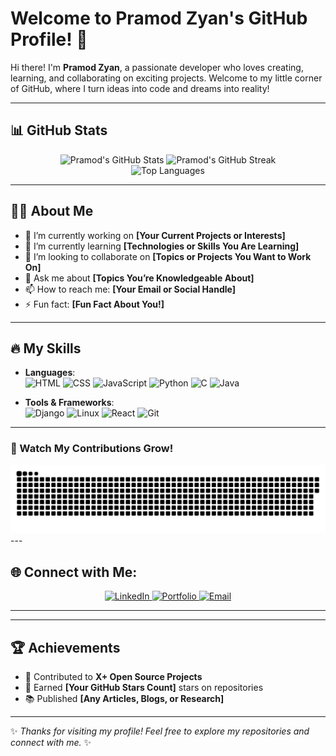# Welcome to Pramod Zyan's GitHub Profile! 🌟

Hi there! I'm **Pramod Zyan**, a passionate developer who loves creating, learning, and collaborating on exciting projects. Welcome to my little corner of GitHub, where I turn ideas into code and dreams into reality!

---

## 📊 GitHub Stats
<div align="center">
  <img src="https://github-readme-stats.vercel.app/api?username=pramodzyan&show_icons=true&theme=radical" alt="Pramod's GitHub Stats" width="50%"/>
  <img src="https://streak-stats.demolab.com?user=pramodzyan&theme=radical" alt="Pramod's GitHub Streak" width="48%"/>
</div>

<div align="center">
  <img src="https://github-readme-stats.vercel.app/api/top-langs/?username=pramodzyan&layout=compact&theme=radical" alt="Top Languages" width="50%"/>
</div>

---

## 👨‍💻 About Me
- 🔭 I’m currently working on **[Your Current Projects or Interests]**
- 🌱 I’m currently learning **[Technologies or Skills You Are Learning]**
- 👯 I’m looking to collaborate on **[Topics or Projects You Want to Work On]**
- 💬 Ask me about **[Topics You’re Knowledgeable About]**
- 📫 How to reach me: **[Your Email or Social Handle]**
- ⚡ Fun fact: **[Fun Fact About You!]**

---

## 🔥 My Skills
- **Languages**:  
  ![HTML](https://img.shields.io/badge/HTML-E34F26?style=for-the-badge&logo=html5&logoColor=white)
  ![CSS](https://img.shields.io/badge/CSS-1572B6?style=for-the-badge&logo=css3&logoColor=white)
  ![JavaScript](https://img.shields.io/badge/JavaScript-F7DF1E?style=for-the-badge&logo=javascript&logoColor=black)
  ![Python](https://img.shields.io/badge/Python-3776AB?style=for-the-badge&logo=python&logoColor=white)
  ![C](https://img.shields.io/badge/C-00599C?style=for-the-badge&logo=c&logoColor=white)
  ![Java](https://img.shields.io/badge/Java-ED8B00?style=for-the-badge&logo=java&logoColor=white)

- **Tools & Frameworks**:  
  ![Django](https://img.shields.io/badge/Django-092E20?style=for-the-badge&logo=django&logoColor=white)
  ![Linux](https://img.shields.io/badge/Linux-FCC624?style=for-the-badge&logo=linux&logoColor=black)
  ![React](https://img.shields.io/badge/React-20232A?style=for-the-badge&logo=react&logoColor=61DAFB)
  ![Git](https://img.shields.io/badge/Git-F05032?style=for-the-badge&logo=git&logoColor=white)

---

### 🐍 Watch My Contributions Grow!
<picture>
  <source media="(prefers-color-scheme: dark)" srcset="https://raw.githubusercontent.com/pramodzyan/pramodzyan/output/github-snake-dark.svg" />
  <source media="(prefers-color-scheme: light)" srcset="https://raw.githubusercontent.com/pramodzyan/pramodzyan/output/github-snake.svg" />
  <img alt="github-snake" src="https://raw.githubusercontent.com/pramodzyan/pramodzyan/output/github-snake.svg" />
</picture>
---

## 🌐 Connect with Me:
<div align="center">
  <a href="https://www.linkedin.com/in/pramod-sai-yallapu-2662921a6">
    <img src="https://img.shields.io/badge/LinkedIn-0077B5?style=for-the-badge&logo=linkedin&logoColor=white" alt="LinkedIn">
  </a>
  <a href="https://pramodsai-portfolio.netlify.app/">
    <img src="https://img.shields.io/badge/Portfolio-121212?style=for-the-badge&logo=firefox&logoColor=white" alt="Portfolio">
  </a>
  <a href="mailto:your-email@example.com">
    <img src="https://img.shields.io/badge/Email-D14836?style=for-the-badge&logo=gmail&logoColor=white" alt="Email">
  </a>
</div>

---

<!--## 📈 Weekly Development Breakdown -->
<!-- You can use GitHub Actions or Wakatime for real-time stats -->
<!--[Wakatime Stats](https://github-readme-stats.vercel.app/api/wakatime?username=pramodzyan&theme=radical) --->

---

## 🏆 Achievements
- 🏅 Contributed to **X+ Open Source Projects**
- 🌟 Earned **[Your GitHub Stars Count]** stars on repositories
- 📚 Published **[Any Articles, Blogs, or Research]**

---

✨ _Thanks for visiting my profile! Feel free to explore my repositories and connect with me._ ✨
